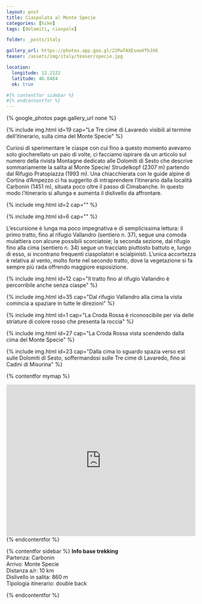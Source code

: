```yaml
---
layout: post
title: Ciaspolata al Monte Specie
categories: [hike]
tags: [dolomiti, ciaspole]

folder: _posts/italy

gallery_url: https://photos.app.goo.gl/22PwfAXEsewVfhJX6
teaser: /assets/img/italy/teaser/specie.jpg

location:
  longitude: 12.2122
  latitude: 46.6464
  ok: true

#{% contentfor sidebar %}
#{% endcontentfor %}
---
```


{% google_photos page.gallery_url none %}

{% include img.html id=19 cap="Le Tre cime di Lavaredo visibili al termine dell’itinerario, sulla cima del Monte Specie" %}

Curiosi di sperimentare le ciaspe con cui fino a questo momento avevamo solo giocherellato un paio di volte, ci facciamo ispirare da un articolo sul numero della rivista Montagne dedicato alle Dolomiti di Sesto che descrive sommariamente la salita al Monte Specie/ Strudelkopf (2307 m) partendo dal Rifugio Pratopiazza (1993 m). Una chiacchierata con le guide alpine di Cortina d’Ampezzo ci ha suggerito di intraprendere l’itinerario dalla località Carbonin (1451 m), situata poco oltre il passo di Cimabanche. In questo modo l’itinerario si allunga e aumenta il dislivello da affrontare.

{% include img.html id=2 cap="" %}

{% include img.html id=6 cap="" %}

L’escursione è lunga ma poco impegnativa e di semplicissima lettura: il primo tratto, fino al rifugio Vallandro (sentiero n. 37), segue una comoda mulattiera con alcune possibili scorciatoie; la seconda sezione, dal rifugio fino alla cima (sentiero n. 34) segue un tracciato piuttosto battuto e, lungo di esso, si incontrano frequenti ciaspolatori e scialpinisti. L’unica accortezza è relativa al vento, molto forte nel secondo tratto, dove la vegetazione si fa sempre più rada offrendo maggiore esposizione.

{% include img.html id=12 cap="Il tratto fino al rifugio Vallandro è percorribile anche senza ciaspe" %}

{% include img.html id=35 cap="Dal rifugio Vallandro alla cima la vista comincia a spaziare in tutte le direzioni" %}

{% include img.html id=1 cap="La Croda Rossa è riconoscibile per via delle striature di colore rosso che presenta la roccia" %}

{% include img.html id=27 cap="La Croda Rossa vista scendendo dalla cima del Monte Specie" %}

{% include img.html id=23 cap="Dalla cima lo sguardo spazia verso est sulle Dolomiti di Sesto, soffermandosi sulle Tre cime di Lavaredo, fino ai Cadini di Misurina" %}

{% contentfor mymap %}
<iframe frameBorder="0" scrolling="no" src="https://www.wikiloc.com/wikiloc/spatialArtifacts.do?event=view&id=117155954&measures=off&title=off&near=off&images=off&maptype=H" width="500" height="400"></iframe>
{% endcontentfor %}

{% contentfor sidebar %}
**Info base trekking**  
Partenza: Carbonin  
Arrivo: Monte Specie  
Distanza a/r: 10 km  
Dislivello in salita: 860 m   
Tipologia itinerario: double back

{% endcontentfor %}